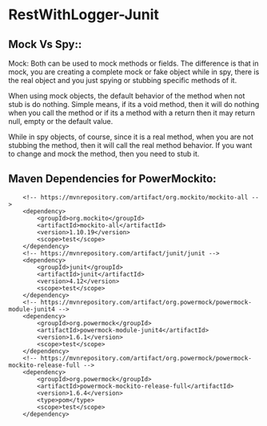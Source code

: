 # RestWithLogger-Junit

Mock Vs Spy::
--------------
Mock: Both can be used to mock methods or fields. The difference is that in mock, you are creating a complete mock or fake object while in spy, there is the real object and you just spying or stubbing specific methods of it.

When using mock objects, the default behavior of the method when not stub is do nothing. Simple means, if its a void method, then it will do nothing when you call the method or if its a method with a return then it may return null, empty or the default value.

While in spy objects, of course, since it is a real method, when you are not stubbing the method, then it will call the real method behavior. If you want to change and mock the method, then you need to stub it.

Maven Dependencies for PowerMockito:
--------------------------------------
		<!-- https://mvnrepository.com/artifact/org.mockito/mockito-all -->
		<dependency>
		    <groupId>org.mockito</groupId>
		    <artifactId>mockito-all</artifactId>
		    <version>1.10.19</version>
		    <scope>test</scope>
		</dependency>
		<!-- https://mvnrepository.com/artifact/junit/junit -->
		<dependency>
		    <groupId>junit</groupId>
		    <artifactId>junit</artifactId>
		    <version>4.12</version>
		    <scope>test</scope>
		</dependency>
		<!-- https://mvnrepository.com/artifact/org.powermock/powermock-module-junit4 -->
		<dependency>
		    <groupId>org.powermock</groupId>
		    <artifactId>powermock-module-junit4</artifactId>
		    <version>1.6.1</version>
		    <scope>test</scope>
		</dependency>
		<!-- https://mvnrepository.com/artifact/org.powermock/powermock-mockito-release-full -->
		<dependency>
		    <groupId>org.powermock</groupId>
		    <artifactId>powermock-mockito-release-full</artifactId>
		    <version>1.6.4</version>
		    <type>pom</type>
		    <scope>test</scope>
		</dependency>
